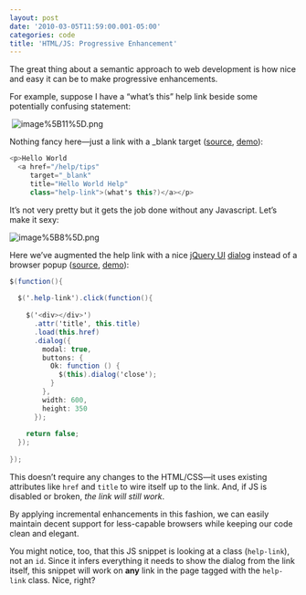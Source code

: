 ```yaml
---
layout: post
date: '2010-03-05T11:59:00.001-05:00'
categories: code
title: 'HTML/JS: Progressive Enhancement'
---
```



The great thing about a semantic approach to web development is how nice and easy it can be to make progressive enhancements.

For example, suppose I have a “what’s this” help link beside some potentially confusing statement:

&#160;![image%5B11%5D.png](/assets/2010/image%5B11%5D.png) 



Nothing fancy here—just a link with a _blank target ([source](http://jsbin.com/unuqo/3/edit), [demo](http://jsbin.com/unuqo/3)):  
```cs
<p>Hello World 
  <a href="/help/tips"
     target="_blank" 
     title="Hello World Help"
     class="help-link">(what's this?)</a></p>
```



It’s not very pretty but it gets the job done without any Javascript. Let’s make it sexy:


![image%5B8%5D.png](/assets/2010/image%5B8%5D.png) 


Here we’ve augmented the help link with a nice [jQuery UI](http://jqueryui.com/home) [dialog](http://jqueryui.com/demos/dialog/) instead of a browser popup ([source](http://jsbin.com/unuqo/4/edit), [demo](http://jsbin.com/unuqo/4)):


```cs
$(function(){
  
  $('.help-link').click(function(){
    
    $('<div></div>')
      .attr('title', this.title)
      .load(this.href)
      .dialog({
        modal: true,
        buttons: {
          Ok: function () {
            $(this).dialog('close');
          }
        },
        width: 600,
        height: 350    
      });
    
    return false;
  });
  
});​
```



This doesn’t require any changes to the HTML/CSS—it uses existing attributes like <code>href</code> and <code>title</code> to wire itself up to the link. And, if JS is disabled or broken, *the link will still work*. 


By applying incremental enhancements in this fashion, we can easily maintain decent support for less-capable browsers while keeping our code clean and elegant.


You might notice, too, that this JS snippet is looking at a class (<code>help-link</code>), not an <code>id</code>. Since it infers everything it needs to show the dialog from the link itself, this snippet will work on **any** link in the page tagged with the <code>help-link</code> class. Nice, right?
